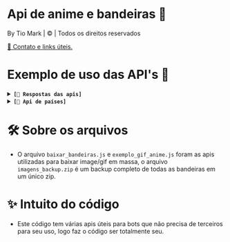 #  Api de anime e bandeiras 🔬
By Tio Mark | © | Todos os direitos reservados 

[📱 Contato e links úteis.](https://linktr.ee/irisbot)

# Exemplo de uso das API's 🔎
<details>
  <summary><code><strong>[🔗 Respostas das apis]</strong></code></summary>

- [😘 Kiss/beijo](https://raw.githubusercontent.com/TioMarkZ/apis/main/kiss/urls.json)
- [💢 Pat/carinho](https://github.com/TioMarkZ/apis/raw/main/pat/urls.json)
- [💥 Slap/tapa](https://raw.githubusercontent.com/TioMarkZ/apis/main/slap/urls.json)
- [😝 Lick/linguada](https://raw.githubusercontent.com/TioMarkZ/apis/main/lick/urls.json)
- [🔫 Kill/Matar](https://raw.githubusercontent.com/TioMarkZ/apis/main/kill/urls.json)
- [🫂 Hug/Abraço](https://raw.githubusercontent.com/TioMarkZ/apis/main/hug/urls.json)
- [😉 Wink/Piscar](https://raw.githubusercontent.com/TioMarkZ/apis/main/wink/urls.json)
     
**❓ Como devo usar?**
- Se deseja utilizar uma api direta que gera automaticamente um link aleatório basta [clicar aqui](https://tiomarkz.github.io/apis/)
```
// você pode dar fetch da forma que desejar e pegar um link de forma random do "urls" exemplo:
fetch('https://raw.githubusercontent.com/TioMarkZ/apis/main/kiss/urls.json')
    .then(response => response.json())
    .then(data => {
        let urls = data.urls;
        let randomIndex = Math.floor(Math.random() * urls.length);
        let randomUrl = urls[randomIndex];
        console.log(randomUrl);
    })
    .catch(error => console.error('Erro:', error));
```

Caso queira testar se está tudo ok com os retornos, basta **modificar** este código ✅
```
const urlList = [
  "https://raw.githubusercontent.com/TioMarkZ/apis/main/pat/pat01.gif",
  "https://raw.githubusercontent.com/TioMarkZ/apis/main/pat/pat02.gif",
  "https://raw.githubusercontent.com/TioMarkZ/apis/main/pat/pat03.gif",
  "https://raw.githubusercontent.com/TioMarkZ/apis/main/pat/pat04.gif",
  "https://raw.githubusercontent.com/TioMarkZ/apis/main/pat/pat05.gif"
];

async function testUrls() {
  for (const url of urlList) {
    try {
      const response = await fetch(url);
      if (response.status === 404) {
        console.log(`A URL ${url} retornou 404: Not Found`);
      } else {
        console.log(`A URL ${url} está OK`);
      }
    } catch (error) {
      console.error(`Erro ao acessar a URL ${url}: ${error.message}`);
    }
  }
}

testUrls();   
```

</details>
<details>
  <summary><code><strong>[🚩 Api de países]</strong></code></summary>
  
- Esta api serve para quem deseja criar comando relacionado a conhescimento de países. Basta dar fetch da mesma forma que as apis anteriores neste [link](https://raw.githubusercontent.com/TioMarkZ/apis/main/paises.json)
- Uma dica pessoal de uso para este comando é criar um quiz em que exibe a bandeira e o usuário deva digitar qual país é, bom uso.
</details>

# 🛠 Sobre os arquivos
- O arquivo `baixar_bandeiras.js` e `exemplo_gif_anime.js` foram as apis utilizadas para baixar image/gif em massa, o arquivo `imagens_backup.zip` é um backup completo de todas as bandeiras em um único zip.

# ✨ Intuito do código
- Este código tem várias apis úteis para bots que não precisa de terceiros para seu uso, logo faz o código ser totalmente seu.

